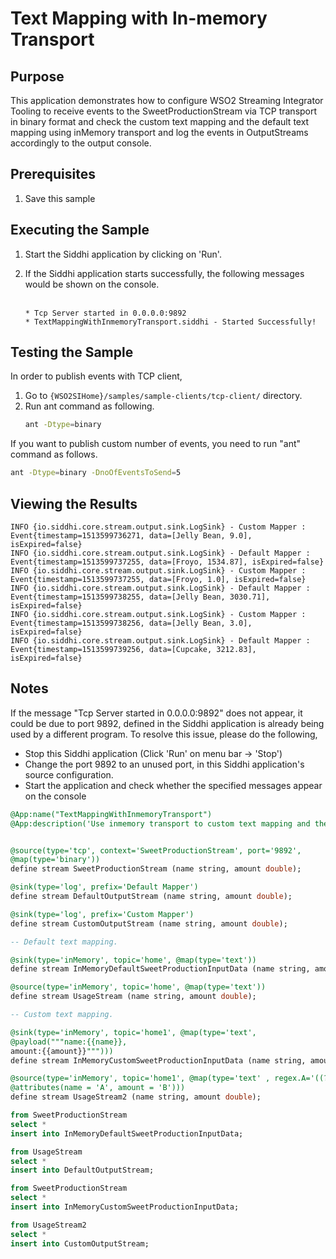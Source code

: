 # Text Mapping with In-memory Transport

## Purpose
This application demonstrates how to configure WSO2 Streaming Integrator Tooling to receive events to the SweetProductionStream via TCP transport in binary format and check the custom text mapping and the default text mapping using inMemory transport and log the events in OutputStreams accordingly to the  output  console.

## Prerequisites
1. Save this sample

## Executing the Sample
1. Start the Siddhi application by clicking on 'Run'.
2. If the Siddhi application starts successfully, the following messages would be shown on the console. <br /><br />

    ```
    * Tcp Server started in 0.0.0.0:9892
    * TextMappingWithInmemoryTransport.siddhi - Started Successfully!
    ```

## Testing the Sample
In order to publish events with TCP client,
1. Go to `{WSO2SIHome}/samples/sample-clients/tcp-client/` directory.
2. Run ant command as following.
    ```bash
    ant -Dtype=binary
    ```

If you want to publish custom number of events, you need to run "ant" command as follows.
```bash
ant -Dtype=binary -DnoOfEventsToSend=5
```

## Viewing the Results
```
INFO {io.siddhi.core.stream.output.sink.LogSink} - Custom Mapper : Event{timestamp=1513599736271, data=[Jelly Bean, 9.0], isExpired=false}
INFO {io.siddhi.core.stream.output.sink.LogSink} - Default Mapper : Event{timestamp=1513599737255, data=[Froyo, 1534.87], isExpired=false}
INFO {io.siddhi.core.stream.output.sink.LogSink} - Custom Mapper : Event{timestamp=1513599737255, data=[Froyo, 1.0], isExpired=false}
INFO {io.siddhi.core.stream.output.sink.LogSink} - Default Mapper : Event{timestamp=1513599738255, data=[Jelly Bean, 3030.71], isExpired=false}
INFO {io.siddhi.core.stream.output.sink.LogSink} - Custom Mapper : Event{timestamp=1513599738256, data=[Jelly Bean, 3.0], isExpired=false}
INFO {io.siddhi.core.stream.output.sink.LogSink} - Default Mapper : Event{timestamp=1513599739256, data=[Cupcake, 3212.83], isExpired=false}
```

## Notes
If the message "Tcp Server started in 0.0.0.0:9892" does not appear, it could be due to port 9892, defined in the Siddhi application is already being used by a different program. To resolve this issue, please do the following,
* Stop this Siddhi application (Click 'Run' on menu bar -> 'Stop')
* Change the port 9892 to an unused port, in this Siddhi application's source configuration.
* Start the application and check whether the specified messages appear on the console

```sql
@App:name("TextMappingWithInmemoryTransport")
@App:description('Use inmemory transport to custom text mapping and the default text mapping and view the output on the console.')


@source(type='tcp', context='SweetProductionStream', port='9892',
@map(type='binary'))
define stream SweetProductionStream (name string, amount double);

@sink(type='log', prefix='Default Mapper')
define stream DefaultOutputStream (name string, amount double);

@sink(type='log', prefix='Custom Mapper')
define stream CustomOutputStream (name string, amount double);

-- Default text mapping.

@sink(type='inMemory', topic='home', @map(type='text'))
define stream InMemoryDefaultSweetProductionInputData (name string, amount double);

@source(type='inMemory', topic='home', @map(type='text'))
define stream UsageStream (name string, amount double);

-- Custom text mapping.

@sink(type='inMemory', topic='home1', @map(type='text',
@payload("""name:{{name}},
amount:{{amount}}""")))
define stream InMemoryCustomSweetProductionInputData (name string, amount double);

@source(type='inMemory', topic='home1', @map(type='text' , regex.A='((?<=name:)(.*)(?=,))',regex.B='([-0-9]+)',
@attributes(name = 'A', amount = 'B')))
define stream UsageStream2 (name string, amount double);

from SweetProductionStream
select *
insert into InMemoryDefaultSweetProductionInputData;

from UsageStream
select *
insert into DefaultOutputStream;

from SweetProductionStream
select *
insert into InMemoryCustomSweetProductionInputData;

from UsageStream2
select *
insert into CustomOutputStream;
```
